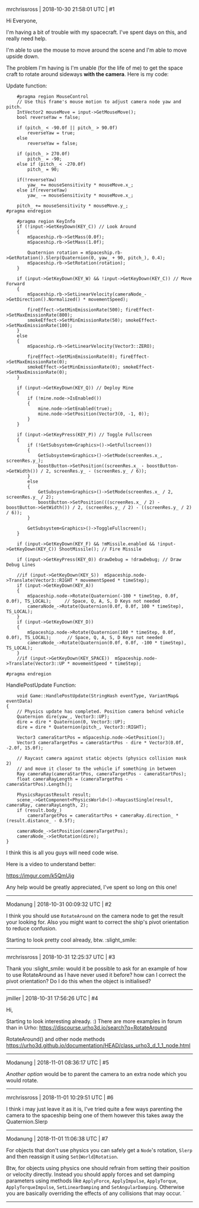 mrchrissross | 2018-10-30 21:58:01 UTC | #1

Hi Everyone,

I'm having a bit of trouble with my spacecraft. I've spent days on this, and really need help.

I'm able to use the mouse to move around the scene and I'm able to move upside down.

The problem I'm having is I'm unable (for the life of me) to get the space craft to rotate around sideways **with the camera**. Here is my code:

Update function:
```
    #pragma region MouseControl
	// Use this frame's mouse motion to adjust camera node yaw and pitch.  
	IntVector2 mouseMove = input->GetMouseMove();
	bool reverseYaw = false;
	
	if (pitch_ < -90.0f || pitch_ > 90.0f)
		reverseYaw = true;
	else 
		reverseYaw = false;

	if (pitch_ > 270.0f)
		pitch_ = -90;
	else if (pitch_ < -270.0f)
		pitch_ = 90;
	
	if(!reverseYaw)
		yaw_ += mouseSensitivity * mouseMove.x_; 
	else if(reverseYaw)
		yaw_ -= mouseSensitivity * mouseMove.x_;

	pitch_ += mouseSensitivity * mouseMove.y_;
#pragma endregion

    #pragma region KeyInfo
	if (!input->GetKeyDown(KEY_C)) // Look Around
	{
		mSpaceship.rb->SetMass(0.0f);
		mSpaceship.rb->SetMass(1.0f);

		Quaternion rotation = mSpaceship.rb->GetRotation().Slerp(Quaternion(0, yaw_ + 90, pitch_), 0.4);
		mSpaceship.rb->SetRotation(rotation);
	}

	if (input->GetKeyDown(KEY_W) && !input->GetKeyDown(KEY_C)) // Move Forward
	{ 
		mSpaceship.rb->SetLinearVelocity(cameraNode_->GetDirection().Normalized() * movementSpeed);

		fireEffect->SetMinEmissionRate(500); fireEffect->SetMaxEmissionRate(800);
		smokeEffect->SetMinEmissionRate(50); smokeEffect->SetMaxEmissionRate(100);
	}
	else 
	{ 
		mSpaceship.rb->SetLinearVelocity(Vector3::ZERO);
		
		fireEffect->SetMinEmissionRate(0); fireEffect->SetMaxEmissionRate(0);
		smokeEffect->SetMinEmissionRate(0); smokeEffect->SetMaxEmissionRate(0);
	}

	if (input->GetKeyDown(KEY_Q)) // Deploy Mine
	{
		if (!mine.node->IsEnabled())
		{
			mine.node->SetEnabled(true);
			mine.node->SetPosition(Vector3(0, -1, 0));
		}
	}

	if (input->GetKeyPress(KEY_P)) // Toggle Fullscreen
	{ 
		if (!GetSubsystem<Graphics>()->GetFullscreen())
		{ 
			GetSubsystem<Graphics>()->SetMode(screenRes.x_, screenRes.y_);
			boostButton->SetPosition((screenRes.x_ - boostButton->GetWidth()) / 2, screenRes.y_ - (screenRes.y_ / 6));
		}
		else
		{
			GetSubsystem<Graphics>()->SetMode(screenRes.x_ / 2, screenRes.y_ / 2);
			boostButton->SetPosition(((screenRes.x_ / 2) - boostButton->GetWidth()) / 2, (screenRes.y_ / 2) - ((screenRes.y_ / 2) / 6));
		}

		GetSubsystem<Graphics>()->ToggleFullscreen();
	}

	if (input->GetKeyDown(KEY_F) && !mMissile.enabled && !input->GetKeyDown(KEY_C))	ShootMissile(); // Fire Missile
	
	if (input->GetKeyPress(KEY_O)) drawDebug = !drawDebug; // Draw Debug Lines

	//if (input->GetKeyDown(KEY_S))  mSpaceship.node->Translate(Vector3::RIGHT * movementSpeed * timeStep);
	if (input->GetKeyDown(KEY_A))
	{
		mSpaceship.node->Rotate(Quaternion(-100 * timeStep, 0.0f, 0.0f), TS_LOCAL);		// Space, Q, A, S, D Keys not needed
		cameraNode_->Rotate(Quaternion(0.0f, 0.0f, 100 * timeStep), TS_LOCAL);
	}
	if (input->GetKeyDown(KEY_D))
	{
		mSpaceship.node->Rotate(Quaternion(100 * timeStep, 0.0f, 0.0f), TS_LOCAL);		// Space, Q, A, S, D Keys not needed
		cameraNode_->Rotate(Quaternion(0.0f, 0.0f, -100 * timeStep), TS_LOCAL);
	}
	//if (input->GetKeyDown(KEY_SPACE))  mSpaceship.node->Translate(Vector3::UP * movementSpeed * timeStep);
	
#pragma endregion
```
HandlePostUpdate Function:
```
    void Game::HandlePostUpdate(StringHash eventType, VariantMap& eventData)
{
	// Physics update has completed. Position camera behind vehicle
	Quaternion dire(yaw_, Vector3::UP);
	dire = dire * Quaternion(0, Vector3::UP);
	dire = dire * Quaternion(pitch_, Vector3::RIGHT);

	Vector3 cameraStartPos = mSpaceship.node->GetPosition();
	Vector3 cameraTargetPos = cameraStartPos - dire * Vector3(0.0f, -2.0f, 15.0f);

	// Raycast camera against static objects (physics collision mask 2)
	// and move it closer to the vehicle if something in between
	Ray cameraRay(cameraStartPos, cameraTargetPos - cameraStartPos);
	float cameraRayLength = (cameraTargetPos - cameraStartPos).Length();
	
	PhysicsRaycastResult result;
	scene_->GetComponent<PhysicsWorld>()->RaycastSingle(result, cameraRay, cameraRayLength, 2);
	if (result.body_)
		cameraTargetPos = cameraStartPos + cameraRay.direction_ * (result.distance_ - 0.5f);

	cameraNode_->SetPosition(cameraTargetPos);
	cameraNode_->SetRotation(dire);
}
```
I think this is all you guys will need code wise.

Here is a video to understand better:

https://imgur.com/k5QmUjg

Any help would be greatly appreciated, I've spent so long on this one!

-------------------------

Modanung | 2018-10-31 00:09:32 UTC | #2

I think you should use `RotateAround` on the camera node to get the result your looking for. Also you might want to correct the ship's pivot orientation to reduce confusion.

Starting to look pretty cool already, btw. :slight_smile:

-------------------------

mrchrissross | 2018-10-31 12:25:37 UTC | #3

Thank you :slight_smile: would it be possible to ask for an example of how to use RotateAround as I have never used it before? how can I correct the pivot orientation? Do I do this when the object is initialised?

-------------------------

jmiller | 2018-10-31 17:56:26 UTC | #4

Hi,

Starting to look interesting already. :)
There are more examples in forum than in Urho: https://discourse.urho3d.io/search?q=RotateAround

RotateAround() and other node methods
  https://urho3d.github.io/documentation/HEAD/class_urho3_d_1_1_node.html

-------------------------

Modanung | 2018-11-01 08:36:17 UTC | #5

_Another option_ would be to parent the camera to an extra node which you would rotate.

-------------------------

mrchrissross | 2018-11-01 10:29:51 UTC | #6

I think i may just leave it as it is, I've tried quite a few ways parenting the camera to the spaceship being one of them however this takes away the Quaternion.Slerp

-------------------------

Modanung | 2018-11-01 11:06:38 UTC | #7

For objects that don't use physics you can safely get a `Node`'s rotation, `Slerp` and then reassign it using `Set`(`World`)`Rotation`.

Btw, for objects using physics one should refrain from setting their position or velocity directly. Instead you should apply forces and set damping parameters using methods like `ApplyForce`, `ApplyImpulse`, `ApplyTorque`, `ApplyTorqueImpulse`, `SetLinearDamping` and `SetAngularDamping`. Otherwise you are basically overriding the effects of any collisions that may occur.
`

-------------------------

